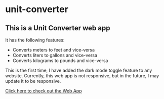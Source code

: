 # unit-converter

## This is a Unit Converter web app

It has the following features:
* Converts meters to feet and vice-versa
* Converts liters to gallons and vice-versa
* Converts kilograms to pounds and vice-versa

This is the first time, I have added the dark mode toggle feature to any website.
Currently, this web app is not responsive, but in the future, I may update it to be responsive.

[Click here to check out the Web App](https://newcomer03.github.io/unit-converter/)
